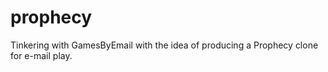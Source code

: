 # prophecy
Tinkering with GamesByEmail with the idea of producing a Prophecy clone for e-mail play.
